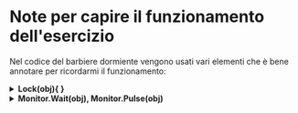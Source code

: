 <h1><b>Note per capire il funzionamento dell'esercizio</b></h1>
<p float="left">Nel codice del barbiere dormiente vengono usati vari elementi che è bene annotare per ricordarmi il funzionamento:</p>

<details>
    <summary><b>Lock(obj){ }</b></summary>
    <p>Inserire un pezzo di codice nel lock, che accetta come parametro un oggetto ci consente di assicurarsi l'accesso esclusivo ad una risorsacondivisa. Un solo thread per volta può acquisire tale oggetto con questa istruzione. </p>

```c#

        using System;
        using System.Threading;
        using static System.Console;
        class Program
        {
            private static object _locker = new object();
            static int k=0;
            static void Increase(string n){
                lock(_locker){
                    k++;
                    WriteLine(n+" ha incrementato");
                }
            }
            static void First(){
                for(int i=0;i<10;i++){
                    Increase("proc1");
                }
            }
            static void Second(){
                for(int i=0;i<10;i++){
                    Increase("proc2");
                }
            }
                
                
            static void Main() 
            {
                Thread t1 = new Thread(()=>First());
                Thread t2 = new Thread(()=>Second());
                
                t1.Start();
                t2.Start();
                t1.Join();
                t2.Join();
                WriteLine("Il risultato uguale a "+k);
            }
    
    
        }

```

<p>Nell'esempio soprastante vediamo come la funzione lock viene usata per far entrare un solo processo alla volta nella funzione <b>Increase()</b>.</p>

</details>

<details>
    <summary><b>Monitor.Wait(obj), Monitor.Pulse(obj)</b></summary>
    <p>Lo scopo di questi due metodi è quello di fornire un metodo di segnalazione, in particolare il thread che riceve il wait, viene messo in pausa sino a quando non riceve il pulse da un altro thread. Ambo i metodi ricevono come parametro un oggetto.</p>

```c#

    using System;
    using System.Threading;
    using static System.Console;
        class Program
        {
            private static object _locker = new object();
            private static bool _flag = false;
            
            static void Pinco(){
                
                for(int i=0;i<10;i++){
                lock(_locker){
    
                    Write(i+"\tpinco ");
                    _flag=true;
                    Monitor.Pulse(_locker);
                    Monitor.Wait(_locker);
                
                        
                    }
                }
            }
            static void Pallino(){
            

                for(int i=0;i<10;i++){
                    lock(_locker){
                        while(!_flag){
                            Monitor.Wait(_locker);
                        }
                    _flag=false;
                    Write("pallino\n");
                    Monitor.Pulse(_locker);
                    Monitor.Wait(_locker);
                    
                    
                    }
            }
                
                
            }
            static void Main() 
            {
                Thread t1 = new Thread(()=>Pinco());
                Thread t2 = new Thread(()=>Pallino());
                
                t1.Start();
                t2.Start();
                t1.Join();
                t2.Join();
            }
    
    
        }

```

<p>Nel codice soprastante possiamo notare l'alternanza dell'attività tra sue threads per scrivere "pinco pallino", nota che il <b>Monitor.Pulse</b> viene sempre chiamato prima del <b>Monitor.Wait</b>, in modo tale da poter sbloccare il processo successivo prima di bloccare quello corrente.</p>

</details>
